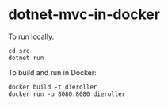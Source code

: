 # dotnet-mvc-in-docker

To run locally:
```
cd src
dotnet run
```

To build and run in Docker:
```
docker build -t dieroller
docker run -p 8080:8080 dieroller
```